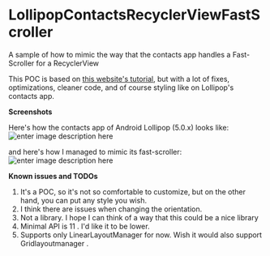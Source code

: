 # LollipopContactsRecyclerViewFastScroller
A sample of how to mimic the way that the contacts app handles a Fast-Scroller for a RecyclerView

This POC is based on [this website's tutorial](https://blog.stylingandroid.com/recyclerview-fastscroll-part-2/#comment-67201), but with a lot of fixes, optimizations, cleaner code, and of course styling like on Lollipop's contacts app.

**Screenshots**

Here's how the contacts app of Android Lollipop (5.0.x) looks like:
![enter image description here](https://raw.githubusercontent.com/AndroidDeveloperLB/LollipopContactsRecyclerViewFastScroller/master/lollipop%20contacts%20app.png)

and here's how I managed to mimic its fast-scroller:
![enter image description here](https://raw.githubusercontent.com/AndroidDeveloperLB/LollipopContactsRecyclerViewFastScroller/master/demo.png)

**Known issues and TODOs**

 1. It's a POC, so it's not so comfortable to customize, but on the other hand, you can put any style you wish.
 2. I think there are issues when changing the orientation.
 3. Not a library. I hope I can think of a way that this could be a nice library
 4. Minimal API is 11 . I'd like it to be lower.
 5. Supports only LinearLayoutManager for now. Wish it would also support Gridlayoutmanager .
